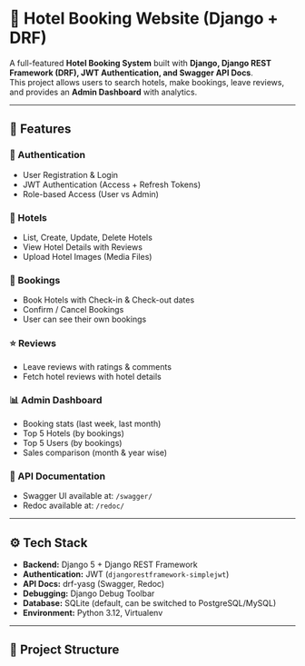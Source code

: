 # 🏨 Hotel Booking Website (Django + DRF)

A full-featured **Hotel Booking System** built with **Django, Django REST Framework (DRF), JWT Authentication, and Swagger API Docs**.  
This project allows users to search hotels, make bookings, leave reviews, and provides an **Admin Dashboard** with analytics.

---

## 🚀 Features

### 🔑 Authentication
- User Registration & Login
- JWT Authentication (Access + Refresh Tokens)
- Role-based Access (User vs Admin)

### 🏨 Hotels
- List, Create, Update, Delete Hotels
- View Hotel Details with Reviews
- Upload Hotel Images (Media Files)

### 📅 Bookings
- Book Hotels with Check-in & Check-out dates
- Confirm / Cancel Bookings
- User can see their own bookings

### ⭐ Reviews
- Leave reviews with ratings & comments
- Fetch hotel reviews with hotel details

### 📊 Admin Dashboard
- Booking stats (last week, last month)
- Top 5 Hotels (by bookings)
- Top 5 Users (by bookings)
- Sales comparison (month & year wise)

### 📖 API Documentation
- Swagger UI available at: `/swagger/`
- Redoc available at: `/redoc/`

---

## ⚙️ Tech Stack

- **Backend:** Django 5 + Django REST Framework
- **Authentication:** JWT (`djangorestframework-simplejwt`)
- **API Docs:** drf-yasg (Swagger, Redoc)
- **Debugging:** Django Debug Toolbar
- **Database:** SQLite (default, can be switched to PostgreSQL/MySQL)
- **Environment:** Python 3.12, Virtualenv

---

## 📂 Project Structure

